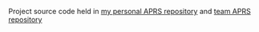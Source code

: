 Project source code held in <a href="https://github.com/JasonGilman18/Aerial-Pathfinding-Reconnaissance-System">my personal APRS repository</a> and <a href="https://github.tamu.edu/jasongilman/Aerial-Pathfinding-Reconnaissance-System">team APRS repository</a>

